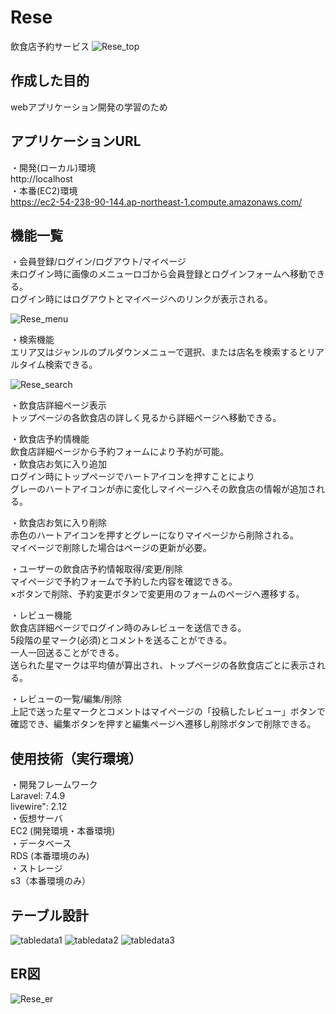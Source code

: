 # Rese
飲食店予約サービス
![Rese_top](https://github.com/yasu2244/Rese/assets/76992290/722ecb94-c975-41af-98e4-8092d91f04ee)

## 作成した目的
webアプリケーション開発の学習のため

## アプリケーションURL
・開発(ローカル)環境<br />
http://localhost<br />
・本番(EC2)環境<br />
https://ec2-54-238-90-144.ap-northeast-1.compute.amazonaws.com/<br />

## 機能一覧
・会員登録/ログイン/ログアウト/マイページ<br />
未ログイン時に画像のメニューロゴから会員登録とログインフォームへ移動できる。<br />
ログイン時にはログアウトとマイページへのリンクが表示される。

![Rese_menu](https://github.com/yasu2244/Rese/assets/76992290/3dfa8092-f6bd-4f6e-a493-f637421e3452)

・検索機能<br />
エリア又はジャンルのプルダウンメニューで選択、または店名を検索するとリアルタイム検索できる。

![Rese_search](https://github.com/yasu2244/Rese/assets/76992290/82f525e9-f940-4e82-918b-d60f0611574e)

・飲食店詳細ページ表示<br />
トップページの各飲食店の詳しく見るから詳細ページへ移動できる。<br />

・飲食店予約情機能<br />
飲食店詳細ページから予約フォームにより予約が可能。
<br />
・飲食店お気に入り追加<br />
ログイン時にトップページでハートアイコンを押すことにより<br />
グレーのハートアイコンが赤に変化しマイページへその飲食店の情報が追加される。<br />

・飲食店お気に入り削除<br />
赤色のハートアイコンを押すとグレーになりマイページから削除される。<br />
マイページで削除した場合はページの更新が必要。<br />

・ユーザーの飲食店予約情報取得/変更/削除<br />
マイページで予約フォームで予約した内容を確認できる。<br />
×ボタンで削除、予約変更ボタンで変更用のフォームのページへ遷移する。<br />

・レビュー機能<br />
飲食店詳細ページでログイン時のみレビューを送信できる。<br />
5段階の星マーク(必須)とコメントを送ることができる。<br />
一人一回送ることができる。<br />
送られた星マークは平均値が算出され、トップページの各飲食店ごとに表示される。<br />

・レビューの一覧/編集/削除<br />
上記で送った星マークとコメントはマイページの「投稿したレビュー」ボタンで<br />
確認でき、編集ボタンを押すと編集ページへ遷移し削除ボタンで削除できる。<br />

## 使用技術（実行環境）
・開発フレームワーク<br />
  Laravel: 7.4.9<br />
  livewire": 2.12<br />
・仮想サーバ<br />
  EC2 (開発環境・本番環境)<br />
・データベース<br />
  RDS (本番環境のみ)<br />
・ストレージ<br />
  s3（本番環境のみ）<br />

## テーブル設計
![tabledata1](https://github.com/yasu2244/Rese/assets/76992290/0e00acb9-2961-4bbf-ad4c-8278798168ed)
![tabledata2](https://github.com/yasu2244/Rese/assets/76992290/0ef6369a-4d98-402b-9f1b-4e62e3ff272d)
![tabledata3](https://github.com/yasu2244/Rese/assets/76992290/fd0889be-35a8-4545-adcb-70e0236862e4)

## ER図
![Rese_er](https://github.com/yasu2244/Rese/assets/76992290/490a3934-9905-434f-9b18-5d1b8d1e39c7)

